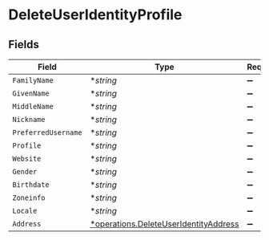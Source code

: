 # DeleteUserIdentityProfile


## Fields

| Field                                                                                         | Type                                                                                          | Required                                                                                      | Description                                                                                   |
| --------------------------------------------------------------------------------------------- | --------------------------------------------------------------------------------------------- | --------------------------------------------------------------------------------------------- | --------------------------------------------------------------------------------------------- |
| `FamilyName`                                                                                  | **string*                                                                                     | :heavy_minus_sign:                                                                            | N/A                                                                                           |
| `GivenName`                                                                                   | **string*                                                                                     | :heavy_minus_sign:                                                                            | N/A                                                                                           |
| `MiddleName`                                                                                  | **string*                                                                                     | :heavy_minus_sign:                                                                            | N/A                                                                                           |
| `Nickname`                                                                                    | **string*                                                                                     | :heavy_minus_sign:                                                                            | N/A                                                                                           |
| `PreferredUsername`                                                                           | **string*                                                                                     | :heavy_minus_sign:                                                                            | N/A                                                                                           |
| `Profile`                                                                                     | **string*                                                                                     | :heavy_minus_sign:                                                                            | N/A                                                                                           |
| `Website`                                                                                     | **string*                                                                                     | :heavy_minus_sign:                                                                            | N/A                                                                                           |
| `Gender`                                                                                      | **string*                                                                                     | :heavy_minus_sign:                                                                            | N/A                                                                                           |
| `Birthdate`                                                                                   | **string*                                                                                     | :heavy_minus_sign:                                                                            | N/A                                                                                           |
| `Zoneinfo`                                                                                    | **string*                                                                                     | :heavy_minus_sign:                                                                            | N/A                                                                                           |
| `Locale`                                                                                      | **string*                                                                                     | :heavy_minus_sign:                                                                            | N/A                                                                                           |
| `Address`                                                                                     | [*operations.DeleteUserIdentityAddress](../../models/operations/deleteuseridentityaddress.md) | :heavy_minus_sign:                                                                            | N/A                                                                                           |